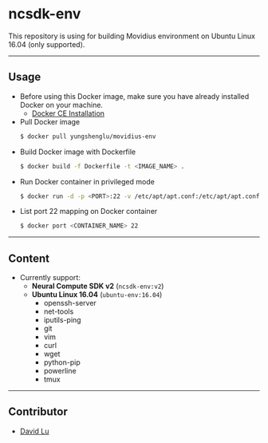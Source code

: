 # ncsdk-env

This repository is using for building Movidius environment on Ubuntu Linux 16.04 (only supported).

---
## Usage

* Before using this Docker image, make sure you have already installed Docker on your machine.
    * [Docker CE Installation](https://docs.docker.com/install)
* Pull Docker image
    ```bash
    $ docker pull yungshenglu/movidius-env
    ```
* Build Docker image with Dockerfile
    ```bash
    $ docker build -f Dockerfile -t <IMAGE_NAME> .
    ```
* Run Docker container in privileged mode
    ```bash
    $ docker run -d -p <PORT>:22 -v /etc/apt/apt.conf:/etc/apt/apt.conf:ro -v /dev:/dev:shared -v /media/data2/NCS/:/media/data2/NCS/ --privileged --name <CONTAINER_NAME> <IMAGE_NAME> > /dev/null
    ```
* List port 22 mapping on Docker container
    ```bash
    $ docker port <CONTAINER_NAME> 22

---
## Content

* Currently support:
    * **Neural Compute SDK v2** (`ncsdk-env:v2`)
    * **Ubuntu Linux 16.04** (`ubuntu-env:16.04`)
        * openssh-server
        * net-tools
        * iputils-ping
        * git
        * vim
        * curl
        * wget
        * python-pip
        * powerline
        * tmux

---
## Contributor

* [David Lu](https://github.com/yungshenglu)